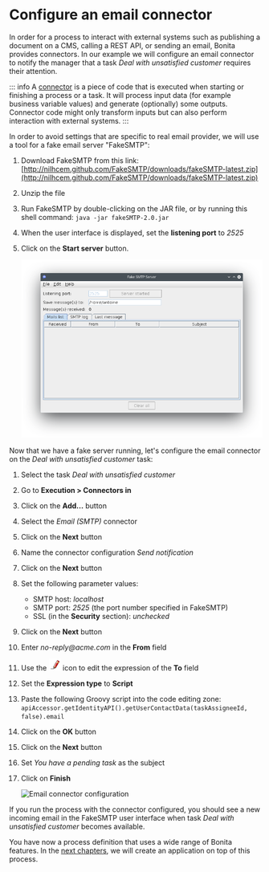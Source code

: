 # Configure an email connector

In order for a process to interact with external systems such as publishing a document on a CMS, calling a REST API, or sending an email, Bonita provides connectors. In our example we will configure an email connector to notify the manager that a task _Deal with unsatisfied customer_ requires their attention.

::: info
A [connector](connectors-overview.md) is a piece of code that is executed when starting or finishing a process or a task. It will process input data (for example business variable values) and generate (optionally) some outputs. Connector code might only transform inputs but can also perform interaction with external systems.
:::

In order to avoid settings that are specific to real email provider, we will use a tool for a fake email server "FakeSMTP":
1. Download FakeSMTP from this link: [http://nilhcem.github.com/FakeSMTP/downloads/fakeSMTP-latest.zip](http://nilhcem.github.com/FakeSMTP/downloads/fakeSMTP-latest.zip)
1. Unzip the file
1. Run FakeSMTP by double-clicking on the JAR file, or by running this shell command: `java -jar fakeSMTP-2.0.jar`
1. When the user interface is displayed, set the **listening port** to _2525_
1. Click on the **Start server** button.

   ![FakeSMTP configured and listening](images/getting-started-tutorial/configure-email-connector/fakesmtp-configured-and-listening.png)<!--{.img-responsive .img-thumbnail}-->

Now that we have a fake server running, let's configure the email connector on the _Deal with unsatisfied customer_ task:
1. Select the task _Deal with unsatisfied customer_
1. Go to **Execution > Connectors in**
1. Click on the **Add...** button
1. Select the _Email (SMTP)_ connector
1. Click on the **Next** button
1. Name the connector configuration _Send notification_
1. Click on the **Next** button
1. Set the following parameter values:
   - SMTP host: _localhost_
   - SMTP port: _2525_ (the port number specified in FakeSMTP)
   - SSL (in the **Security** section): _unchecked_
1. Click on the **Next** button
1. Enter _no-reply@acme.com_ in the **From** field
1. Use the ![pencil icon](images/getting-started-tutorial/configure-email-connector/pencil.png) icon to edit the expression of the **To** field
1. Set the **Expression type** to **Script**
1. Paste the following Groovy script into the code editing zone: `apiAccessor.getIdentityAPI().getUserContactData(taskAssigneeId, false).email`
1. Click on the **OK** button
1. Click on the **Next** button
1. Set _You have a pending task_ as the subject
1. Click on **Finish**

   ![Email connector configuration](images/getting-started-tutorial/configure-email-connector/configure-email-connector.gif)<!--{.img-responsive .img-thumbnail}-->

If you run the process with the connector configured, you should see a new incoming email in the FakeSMTP user interface when task _Deal with unsatisfied customer_ becomes available.

You have now a process definition that uses a wide range of Bonita features. In the [next chapters](design-application-page.md), we will create an application on top of this process.
